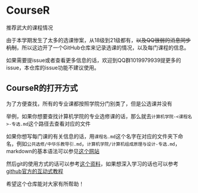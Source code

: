 # CourseR
推荐武大的课程情况

由于本学期发生了太多的选课惨案，从18级到21级都有，<del>以及QQ很弱的消息同步机制</del>，所以这边开了一个GitHub仓库来记录选课的情况，以及每门课程的信息。

如果需要提issue或者查看更多信息的话，欢迎到QQ群1019979939提更多的issue，本仓库的issue功能不建议使用。

## CourseR的打开方式

为了方便查找，所有的专业课都按照学院分门别类了，但是公选课并没有

举例，如果你想要查找计算机学院的专业选修课的话，那么就去`计算机学院-<课程名>-专选.md`这个路径去查看对应的文件

如果你想写每门课的有关信息的话，用`课程名.md`这个名字在对应的文件夹下命名，例如`公共选修/中华乐教导引.md`，`计算机学院/计算机组成原理与设计-专选.md`，markdown的基本语法可以参见[这个网站](https://markdown.com.cn/basic-syntax/)

然后git的使用方式的话可以参考[这个资料](https://git-scm.com/book/zh/v2)，如果想深入学习的话也可以参考[github官方的互动式教程](https://lab.github.com/)

希望这个仓库能对大家有所帮助！